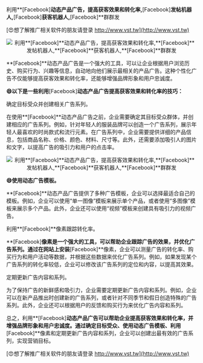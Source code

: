 利用**[Facebook]**动态产品广告，提高获客效果和转化率,**[Facebook]**发帖机器人,**[Facebook]**获客机器人,**[Facebook]**群群发

[😍想了解推广相关软件的朋友请登录 http://www.vst.tw](http://www.vst.tw)

 <center><img src="https://vst.tw/MP4/tuiguang/png/4.png" alt="利用**[Facebook]**动态产品广告，提高获客效果和转化率,**[Facebook]**发帖机器人,**[Facebook]**获客机器人,**[Facebook]**群群发"></center>

**[Facebook]**动态产品广告是一个强大的工具，可以让企业根据用户浏览历史、购买行为、兴趣等信息，自动地向他们展示最相关的产品广告。这种个性化广告不仅能够提高获客效果和转化率，还能够增强品牌形象和用户忠诚度。

**😄以下是一些利用**[Facebook]**动态产品广告提高获客效果和转化率的技巧：**

确定目标受众并创建相关广告系列。

在使用**[Facebook]**动态产品广告之前，企业需要确定其目标受众群体，并创建相应的广告系列。例如，针对年轻人的服装品牌可以创造一个广告系列，展示年轻人最喜欢的时尚款式和流行元素。在广告系列中，企业需要提供详细的产品信息，包括商品名称、价格、颜色、材料、尺寸等。此外，还需要添加吸引人的图片和文字，以提高广告的吸引力和用户的点击率。

 <center><img src="https://vst.tw/MP4/tuiguang/png/3.png" alt="利用**[Facebook]**动态产品广告，提高获客效果和转化率,**[Facebook]**发帖机器人,**[Facebook]**获客机器人,**[Facebook]**群群发"></center>

**😄使用动态广告模板。**

**[Facebook]**动态产品广告提供了多种广告模板，企业可以选择最适合自己的模板。例如，企业可以使用“单一图像”模板来展示单个产品，或者使用“多图像”模板来展示多个产品。此外，企业还可以使用“视频”模板来创建具有吸引力的视频广告。

利用**[Facebook]**像素跟踪转化率。

**[Facebook]**像素是一个强大的工具，可以帮助企业跟踪广告的效果，并优化广告系列。通过在网站上安装**[Facebook]**像素，企业可以测量广告的转化率、购买行为和用户活动等数据，并根据这些数据来优化广告系列。例如，如果发现某个广告系列的转化率较低，企业可以修改该广告系列的定位和内容，以提高其效果。

定期更新广告内容和系列。

为了保持广告的新鲜感和吸引力，企业需要定期更新广告内容和系列。例如，企业可以在新产品推出时创建新的广告系列，或者针对不同季节和假日创造特殊的广告系列。此外，企业还可以根据用户的反馈和购买行为来优化广告内容和系列。

总之，利用**[Facebook]**动态产品广告可以帮助企业提高获客效果和转化率，并增强品牌形象和用户忠诚度。通过确定目标受众、使用动态广告模板、利用**[Facebook]**像素和定期更新广告内容和系列，企业可以创建出最有效的广告系列，实现营销目标。

[😍想了解推广相关软件的朋友请登录 http://www.vst.tw](http://www.vst.tw)



